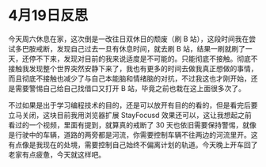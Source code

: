 # 4月19日反思

今天周六休息在家，这次倒是一改往日双休日的颓废（刷 B 站），这段时间我在尝试多巴胺戒断，发现自己过去一旦有休息时间，就去刷 B 站，结果一刷就刷了一天，还停不下来，发现对目前的我来说适度是不可能的。只能彻底不接触。彻底不接触我发现整个世界突然安静下来了，我也有更多的时间去做我真正想做的事情，而且彻底不接触也减少了与自己本能脑和情绪脑的对抗，不过我这也才刚开始，还是需要警惕自己给自己找借口又打开 B 站，毕竟之前也栽在这上面很多次了。

不过如果是出于学习编程技术的目的，还是可以放开有目的的看的，但是看完后要立马关闭，这块目前我用浏览器扩展 StayFocusd 效果还可以，这让我想起之前看过的一个视频，里面有提到，就算真的戒断了 30 天也依旧需要保持警惕，就像是行驶中的车辆，道路的两旁都是河流，你需要控制车辆不往两边的河流里开。这有点像是我现在的处境，需要控制自己始终不偏离计划的轨道。今天晚上开车回了老家有点疲惫，今天就这样吧。